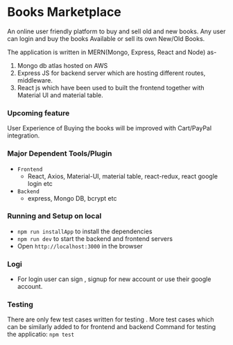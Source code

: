 # Books Marketplace
An online user friendly platform to buy and sell old and new books. Any user can login and buy the books Available or sell its own New/Old Books.

The application is written in MERN(Mongo, Express, React and Node) as-
1. Mongo db atlas hosted on AWS
2. Express JS for backend server which are hosting different routes, middleware.
3. React js which have been used to built the frontend together with Material UI and material table.

### Upcoming feature
User Experience of Buying the books will be improved with Cart/PayPal integration.

### Major Dependent Tools/Plugin
- `Frontend`
	- React, Axios, Material-UI, material table, react-redux, react google login etc
- `Backend`
	- express, Mongo DB, bcrypt etc
	

### Running and Setup on local

- `npm run installApp` to install the dependencies
- `npm run dev` to start the backend and frontend servers
- Open `http://localhost:3000` in the browser

### Logi
- For login user can sign , signup for new account or use their google account.


### Testing
There are only few test cases written for testing . More test cases which can be similarly added to for frontend and backend
Command for testing the applicatio: `npm test`
